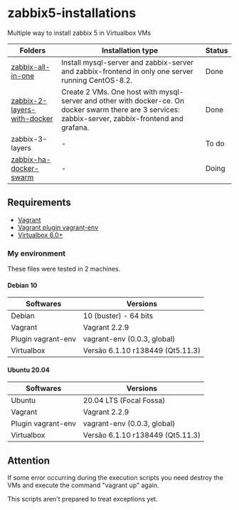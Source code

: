 # zabbix5-installations

Multiple way to install zabbix 5 in Virtualbox VMs

| Folders | Installation type |  Status |
| - | - | - |
| [zabbix-all-in-one](zabbix-all-in-one/README.md) | Install mysql-server and zabbix-server and zabbix-frontend in only one server running CentOS-8.2. | Done |
| [zabbix-2-layers-with-docker](zabbix-2-layers-with-docker/README.md) | Create 2 VMs. One host with mysql-server and other with docker-ce. On docker swarm there are 3 services: zabbix-server, zabbix-frontend and grafana.| Done |
| zabbix-3-layers | - | To do |
| [zabbix-ha-docker-swarm](zabbix-ha-docker-swarm/README.md) | - | Doing |

## Requirements

* [Vagrant](https://www.vagrantup.com/)
* [Vagrant plugin vagrant-env](https://github.com/gosuri/vagrant-env)
* [Virtualbox 6.0+](https://www.virtualbox.org/)

### My environment

These files were tested in 2 machines.

#### Debian 10

| Softwares | Versions |  
| - | - |
| Debian | 10 (buster) - 64 bits |  
| Vagrant |Vagrant 2.2.9 |  
| Plugin vagrant-env | vagrant-env (0.0.3, global) |  
| Virtualbox | Versão 6.1.10 r138449 (Qt5.11.3) |

#### Ubuntu 20.04

| Softwares | Versions |  
| - | - |
| Ubuntu | 20.04 LTS (Focal Fossa) |  
| Vagrant | Vagrant 2.2.9 |  
| Plugin vagrant-env | vagrant-env (0.0.3, global) |  
| Virtualbox | Versão 6.1.10 r138449 (Qt5.11.3) |

## Attention

If some error occurring during the execution scripts you need destroy the VMs and execute the command "vagrant up" again.

This scripts aren't prepared to treat exceptions yet.
